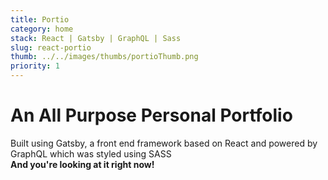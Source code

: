 ```yaml
---
title: Portio
category: home
stack: React | Gatsby | GraphQL | Sass
slug: react-portio
thumb: ../../images/thumbs/portioThumb.png
priority: 1
---
```


# An All Purpose Personal Portfolio

Built using Gatsby, a front end framework based on React and powered by GraphQL which was styled using SASS
<br>
**And you're looking at it right now!**

